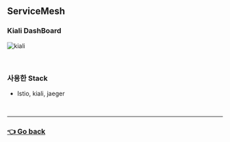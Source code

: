 ## ServiceMesh

### Kiali DashBoard
![kiali](https://user-images.githubusercontent.com/59479926/209428392-f2715a26-fe2f-4e6c-b57e-278415debbaf.png)

</br>

### 사용한 Stack
- Istio, kiali, jaeger

</br>

---

### [👈 Go back](https://github.com/hyunjaebok/AWeSome_AWS_FinalProject)
